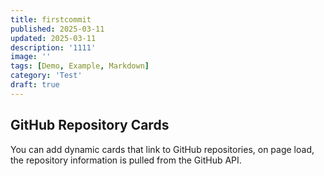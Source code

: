 ```yaml
---
title: firstcommit
published: 2025-03-11
updated: 2025-03-11
description: '1111'
image: ''
tags: [Demo, Example, Markdown]
category: 'Test'
draft: true 
---
```

## GitHub Repository Cards
You can add dynamic cards that link to GitHub repositories, on page load, the repository information is pulled from the GitHub API. 

